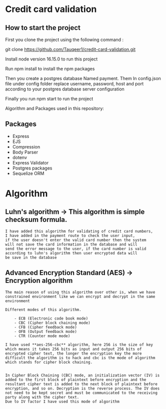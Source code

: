 # Credit card validation

## How to start the project

First you clone the project using the following command :

git clone https://github.com/Tauqeer1/credit-card-validation.git

Install node version 16.15.0 to run this project

Run npm install to install the npm packages

Then you create a postgres database Named payment. Them In config.json file under config folder replace username, password, host and port according to your postgres database server configuration

Finally you run npm start to run the project

Algorithm and Packages used in this repository:

## Packages

- Express
- EJS
- Compression
- Body Parser
- dotenv
- Express Validator
- Postgres packages
- Sequelize ORM

# Algorithm

## Luhn's algorithm -> This algorithm is simple checksum formula.

    I have added this algorithm for validating of credit card numbers, 
    I have added in the payment route to check the user input, 
    if the user doesn't enter the valid card number then the system 
    will not save the card information in the database and will 
    send the error message to the user, if the card number is valid 
    according to luhn's algorithm then user encrypted data will 
    be save in the database

## Advanced Encryption Standard (AES) -> Encryption algorithm

    The main reason of using this algorithm over other is, when we have constrained environment like we can encrypt and decrypt in the same environment

    Different modes of this algorithm.

        - ECB (Electronic code book mode)
        - CBC (Cipher block chaining mode)
        - CFB (Cipher feedback mode)
        - OFB (Output feedback mode)
        - CTR (Counter mode mode)

    I have used **aes-256-cbc** algorithm, here 256 is the size of key which means it takes 256 bits as input and output 256 bits of encrypted cipher text, the longer the encryption key the more difficult the algorithm is to hack and cbc is the mode of algorithm which stands for cipher block chaining.


    In Cipher Block Chaining (CBC) mode, an initialization vector (IV) is added to the first block of plaintext before encryption and the resultant cipher text is added to the next block of plaintext before encryption, and so on. Decryption is the reverse process. The IV does not need to be kept secret and must be communicated to the receiving party along with the cipher text.
    Due to IV factor I have used this mode of algorithm
